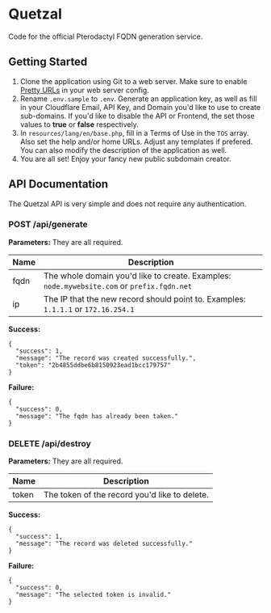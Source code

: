 # Quetzal
Code for the official Pterodactyl FQDN generation service.

## Getting Started
1. Clone the application using Git to a web server. Make sure to enable [Pretty URLs](https://laravel.com/docs/5.1#configuration) in your web server config.
2. Rename `.env.sample` to `.env`. Generate an application key, as well as fill in your Cloudflare Email, API Key, and Domain you'd like to use to create sub-domains. If you'd like to disable the API or Frontend, the set those values to **true** or **false** respectively.
3. In `resources/lang/en/base.php`, fill in a Terms of Use in the `TOS` array. Also set the help and/or home URLs. Adjust any templates if prefered. You can also modify the description of the application as well.
4. You are all set! Enjoy your fancy new public subdomain creator.

## API Documentation
The Quetzal API is very simple and does not require any authentication.
### POST /api/generate
**Parameters:** They are all required.

| Name  | Description |
| ------------- | ------------- |
| fqdn  | The whole domain you'd like to create. Examples: `node.mywebsite.com` or `prefix.fqdn.net`  |
| ip | The IP that the new record should point to. Examples:  `1.1.1.1` or `172.16.254.1`|

**Success:**
```
{
  "success": 1,
  "message": "The record was created successfully.",
  "token": "2b4855ddbe6b8150923ead1bcc179757"
}
```
**Failure:**
```
{
  "success": 0,
  "message": "The fqdn has already been taken."
}
```

### DELETE /api/destroy
**Parameters:** They are all required.

| Name  | Description |
| ------------- | ------------- |
| token | The token of the record you'd like to delete. |

**Success:**
```
{
  "success": 1,
  "message": "The record was deleted successfully."
}
```
**Failure:**
```
{
  "success": 0,
  "message": "The selected token is invalid."
}
```
